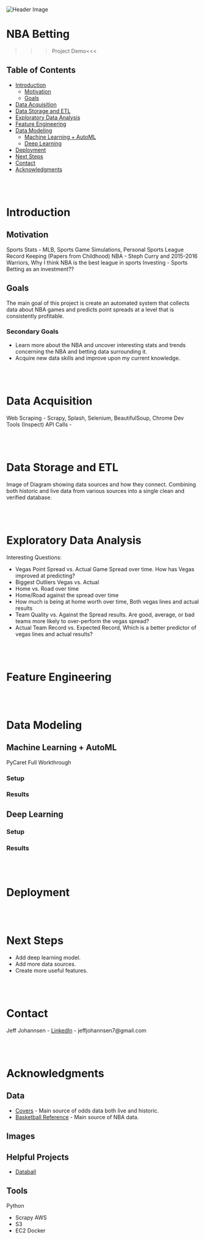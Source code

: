 ![Header Image](images/header_image.jpg)

# NBA Betting

>>>Project Demo<<<

## Table of Contents
* [Introduction](#Introduction)
    * [Motivation](#Motivation)
    * [Goals](#Goals)
* [Data Acquisition](#Data-Acquisition)
* [Data Storage and ETL](#Data-Storage-and-ETL)
* [Exploratory Data Analysis](#Exploratory-Data-Analysis)
* [Feature Engineering](#Feature-Engineering)
* [Data Modeling](#Data-Modeling)
    * [Machine Learning + AutoML](#Machine-Learning-+-AutoML)
    * [Deep Learning](#Deep-Learning)
* [Deployment](#Deployment)
* [Next Steps](#Next-Steps)
* [Contact](#Contact)
* [Acknowledgments](#Acknowledgments)

<br/><br/>

# Introduction

## Motivation

Sports Stats - MLB, Sports Game Simulations, Personal Sports League Record Keeping (Papers from Childhood)
NBA - Steph Curry and 2015-2016 Warriors, Why I think NBA is the best league in sports
Investing - Sports Betting as an investment??

## Goals

The main goal of this project is create an automated system that collects data about NBA games and predicts point spreads at a level that is consistently profitable.

### Secondary Goals

* Learn more about the NBA and uncover interesting stats and trends concerning the NBA and betting data surrounding it.
* Acquire new data skills and improve upon my current knowledge.

<br/><br/>

# Data Acquisition

Web Scraping - Scrapy, Splash, Selenium, BeautifulSoup, Chrome Dev Tools (Inspect)
API Calls - 

<br/><br/>

# Data Storage and ETL

Image of Diagram showing data sources and how they connect.
Combining both historic and live data from various sources into a single clean and verified database.

<br/><br/>

# Exploratory Data Analysis

Interesting Questions:
* Vegas Point Spread vs. Actual Game Spread over time. How has Vegas improved at predicting?
* Biggest Outliers Vegas vs. Actual
* Home vs. Road over time
* Home/Road against the spread over time
* How much is being at home worth over time, Both vegas lines and actual results
* Team Quality vs. Against the Spread results. Are good, average, or bad teams more likely to over-perform the vegas spread?
* Actual Team Record vs. Expected Record, Which is a better predictor of vegas lines and actual results?


<br/><br/>

# Feature Engineering

<br/><br/>

# Data Modeling

## Machine Learning + AutoML

PyCaret Full Workthrough

### Setup

### Results

## Deep Learning

### Setup

### Results

<br/><br/>

# Deployment

<br/><br/>

# Next Steps

* Add deep learning model.
* Add more data sources.
* Create more useful features.

<br/><br/>

# Contact

Jeff Johannsen - [LinkedIn](https://www.linkedin.com/in/jeffjohannsen/) - jeffjohannsen7<span>@gmail.</span>com

<br/><br/>

# Acknowledgments

## Data

* [Covers](https://www.covers.com/) - Main source of odds data both live and historic.
* [Basketball Reference](https://www.basketball-reference.com/) - Main source of NBA data.

## Images

## Helpful Projects

* [Databall](https://github.com/klane/databall)

## Tools

Python
* Scrapy
AWS
* S3
* EC2
Docker



